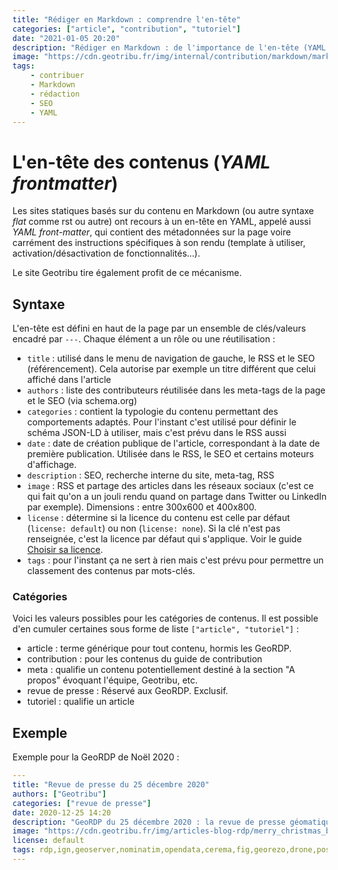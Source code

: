 ```yaml
---
title: "Rédiger en Markdown : comprendre l'en-tête"
categories: ["article", "contribution", "tutoriel"]
date: "2021-01-05 20:20"
description: "Rédiger en Markdown : de l'importance de l'en-tête (YAML front-matter) pour définir les métadonnées, la navigation et le référencement."
image: "https://cdn.geotribu.fr/img/internal/contribution/markdown/markdown_yaml_frontmatter.png"
tags:
    - contribuer
    - Markdown
    - rédaction
    - SEO
    - YAML
---
```


# L'en-tête des contenus (*YAML frontmatter*)

Les sites statiques basés sur du contenu en Markdown (ou autre syntaxe *flat* comme rst ou autre) ont recours à un en-tête en YAML, appelé aussi *YAML front-matter*, qui contient des métadonnées sur la page voire carrément des instructions spécifiques à son rendu (template à utiliser, activation/désactivation de fonctionnalités...).

Le site Geotribu tire également profit de ce mécanisme.

## Syntaxe

L'en-tête est défini en haut de la page par un ensemble de clés/valeurs encadré par `---`. Chaque élément a un rôle ou une réutilisation :

- `title` : utilisé dans le menu de navigation de gauche, le RSS et le SEO (référencement). Cela autorise par exemple un titre différent que celui affiché dans l'article
- `authors` : liste des contributeurs réutilisée dans les meta-tags de la page et le SEO (via schema.org)
- `categories` : contient la typologie du contenu permettant des comportements adaptés. Pour l'instant c'est utilisé pour définir le schéma JSON-LD  à utiliser, mais c'est prévu dans le RSS aussi
- `date` : date de création publique de l'article, correspondant à la date de première publication. Utilisée dans le RSS, le SEO et certains moteurs d'affichage.
- `description` : SEO, recherche interne du site, meta-tag, RSS
- `image` : RSS et partage des articles dans les réseaux sociaux (c'est ce qui fait qu'on a un jouli rendu quand on partage dans Twitter ou LinkedIn par exemple). Dimensions : entre 300x600 et 400x800.
- `license` : détermine si la licence du contenu est celle par défaut (`license: default`) ou non (`license: none`). Si la clé n'est pas renseignée, c'est la licence par défaut qui s'applique. Voir le guide [Choisir sa licence](/contribuer/guides/licensing/).
- `tags` : pour l'instant ça ne sert à rien mais c'est prévu pour permettre un classement des contenus par mots-clés.

### Catégories

Voici les valeurs possibles pour les catégories de contenus. Il est possible d'en cumuler certaines sous forme de liste `["article", "tutoriel"]` :

- article : terme générique pour tout contenu, hormis les GeoRDP.
- contribution : pour les contenus du guide de contribution
- meta : qualifie un contenu potentiellement destiné à la section "A propos" évoquant l'équipe, Geotribu, etc.
- revue de presse : Réservé aux GeoRDP. Exclusif.
- tutoriel : qualifie un article

## Exemple

Exemple pour la GeoRDP de Noël 2020 :

```yaml
---
title: "Revue de presse du 25 décembre 2020"
authors: ["Geotribu"]
categories: ["revue de presse"]
date: 2020-12-25 14:20
description: "GeoRDP du 25 décembre 2020 : la revue de presse géomatique de Geotribu pour souhaiter Joyeux Noël et bonnes fêtes !"
image: "https://cdn.geotribu.fr/img/articles-blog-rdp/merry_christmas_blender.png"
license: default
tags: rdp,ign,geoserver,nominatim,opendata,cerema,fig,georezo,drone,postgis,mapbox,openlayers
---
```
